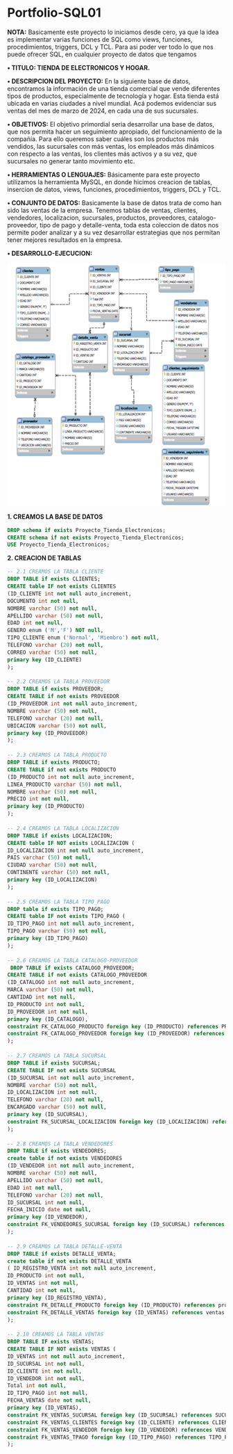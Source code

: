 # Portfolio-SQL01

**NOTA:**
Basicamente este proyecto lo iniciamos desde cero, ya que la idea es implementar varias funciones de SQL como views, funciones, procedimientos, triggers, DCL y TCL. Para asi poder ver todo lo que nos puede ofrecer SQL, en cualquier proyecto de datos que tengamos

**•	TITULO: TIENDA DE ELECTRONICOS Y HOGAR.**

**•	DESCRIPCION DEL PROYECTO:** En la siguiente base de datos, encontramos la información de una tienda comercial que vende diferentes tipos de productos, especialmente de tecnología y hogar. Esta tienda está ubicada en varias ciudades a nivel mundial. Acá podemos evidenciar sus ventas del mes de marzo de 2024, en cada una de sus sucursales.

**•	OBJETIVOS:**
El objetivo primordial seria desarrollar una base de datos, que nos permita hacer un seguimiento apropiado, del funcionamiento de la compañía. Para ello queremos saber cuáles son los productos más vendidos, las sucursales con más ventas, los empleados más dinámicos con respecto a las ventas, los clientes más activos y a su vez, que sucursales no generar tanto movimiento etc.

**•	HERRAMIENTAS O LENGUAJES:** Básicamente para este proyecto utilizamos la herramienta MySQL, en donde hicimos creacion de tablas, insercion de datos, views, funciones, procedimientos,
triggers, DCL y TCL.

**•	CONJUNTO DE DATOS:** Basicamente la base de datos trata de como han sido las ventas de la empresa. Tenemos tablas de ventas, clientes, vendedores, localizacion, sucursales, productos,
proveedores, catalogo-proveedor, tipo de pago y detalle-venta, toda esta coleccion de datos nos permite poder analizar y a su vez desarrollar estrategias que nos permitan tener mejores resultados en la empresa.

**•	DESARROLLO-EJECUCION:**

![DIAGRAMA-ENTIDAD-RELACION](https://github.com/pocolus/Portfolio-SQL01/blob/main/Imagen1.png)

**1. CREAMOS LA BASE DE DATOS**
```sql
DROP schema if exists Proyecto_Tienda_Electronicos;
CREATE schema if not exists Proyecto_Tienda_Electronicos;
USE Proyecto_Tienda_Electronicos;
```

**2. CREACION DE TABLAS**
```sql
-- 2.1 CREAMOS LA TABLA CLIENTE
DROP TABLE if exists CLIENTES;
CREATE table IF not exists CLIENTES
(ID_CLIENTE int not null auto_increment,
DOCUMENTO int not null,
NOMBRE varchar (50) not null,
APELLIDO varchar (50) not null,
EDAD int not null,
GENERO enum ('M','F') NOT null,
TIPO_CLIENTE enum ('Normal', 'Miembro') not null,
TELEFONO varchar (20) not null,
CORREO varchar (50) not null,
primary key (ID_CLIENTE)
);

-- 2.2 CREAMOS LA TABLA PROVEEDOR
DROP TABLE if exists PROVEEDOR;
CREATE TABLE if not exists PROVEEDOR
(ID_PROVEEDOR int not null auto_increment,
NOMBRE varchar (50) not null,
TELEFONO varchar (20) not null,
UBICACION varchar (50) not null,
primary key (ID_PROVEEDOR)
);

-- 2.3 CREAMOS LA TABLA PRODUCTO
DROP TABLE if exists PRODUCTO;
CREATE TABLE if not exists PRODUCTO
(ID_PRODUCTO int not null auto_increment,
LINEA_PRODUCTO varchar (50) not null,
NOMBRE varchar (50) not null,
PRECIO int not null,
primary key (ID_PRODUCTO)
);

-- 2.4 CREAMOS LA TABLA LOCALIZACION
DROP TABLE if exists LOCALIZACION;
CREATE table IF NOT exists LOCALIZACION (
ID_LOCALIZACION int not null auto_increment,
PAIS varchar (50) not null,
CIUDAD varchar (50) not null,
CONTINENTE varchar (50) not null,
primary key (ID_LOCALIZACION)
);

-- 2.5 CREAMOS LA TABLA TIPO_PAGO
DROP table if exists TIPO_PAGO;
CREATE table IF not exists TIPO_PAGO (
ID_TIPO_PAGO int not null auto_increment,
TIPO_PAGO varchar (50) not null,
primary key (ID_TIPO_PAGO)
);

-- 2.6 CREAMOS LA TABLA CATALOGO-PROVEEDOR
 DROP TABLE if exists CATALOGO_PROVEEDOR;
CREATE TABLE if not exists CATALOGO_PROVEEDOR
(ID_CATALOGO int not null auto_increment,
MARCA varchar (50) not null,
CANTIDAD int not null,
ID_PRODUCTO int not null,
ID_PROVEEDOR int not null,
primary key (ID_CATALOGO),
constraint FK_CATALOGO_PRODUCTO foreign key (ID_PRODUCTO) references PRODUCTO (ID_PRODUCTO),
constraint FK_CATALOGO_PROVEEDOR foreign key (ID_PROVEEDOR) references PROVEEDOR (ID_PROVEEDOR)
);

-- 2.7 CREAMOS LA TABLA SUCURSAL
DROP TABLE if exists SUCURSAL; 
CREATE TABLE IF not exists SUCURSAL 
(ID_SUCURSAL int not null auto_increment,
NOMBRE varchar (50) not null,
ID_LOCALIZACION int not null,
TELEFONO varchar (20) not null,
ENCARGADO varchar (50) not null,
primary key (ID_SUCURSAL),
constraint FK_SUCURSAL_LOCALIZACION foreign key (ID_LOCALIZACION) references LOCALIZACION (ID_LOCALIZACION)
);

-- 2.8 CREAMOS LA TABLA VENDEDORES
DROP TABLE if exists VENDEDORES;
create table if not exists VENDEDORES 
(ID_VENDEDOR int not null auto_increment,
NOMBRE varchar (50) not null,
APELLIDO varchar (50) not null,
EDAD int not null,
TELEFONO varchar (20) not null,
ID_SUCURSAL int not null,
FECHA_INICIO date not null,
primary key (ID_VENDEDOR),
constraint FK_VENDEDORES_SUCURSAL foreign key (ID_SUCURSAL) references SUCURSAL (ID_SUCURSAL)
);

-- 2.9 CREAMOS LA TABLA DETALLE-VENTA
DROP TABLE if exists DETALLE_VENTA;
create table if not exists DETALLE_VENTA
( ID_REGISTRO_VENTA int not null auto_increment,
ID_PRODUCTO int not null,
ID_VENTAS int not null,
CANTIDAD int not null,
primary key (ID_REGISTRO_VENTA),
constraint FK_DETALLE_PRODUCTO foreign key (ID_PRODUCTO) references producto (ID_PRODUCTO),
constraint FK_DETALLE_VENTAS foreign key (ID_VENTAS) references ventas (ID_VENTAS)
);

-- 2.10 CREAMOS LA TABLA VENTAS
DROP TABLE IF exists VENTAS;
CREATE TABLE IF NOT exists VENTAS (
ID_VENTAS int not null auto_increment,
ID_SUCURSAL int not null,
ID_CLIENTE int not null,
ID_VENDEDOR int not null,
Total int not null,
ID_TIPO_PAGO int not null,
FECHA_VENTAS date not null,
primary key (ID_VENTAS),
constraint FK_VENTAS_SUCURSAL foreign key (ID_SUCURSAL) references SUCURSAL (ID_SUCURSAL),
constraint FK_VENTAS_CLIENTES foreign key (ID_CLIENTE) references CLIENTES (ID_CLIENTE),
constraint FK_VENTAS_VENDEDOR foreign key (ID_VENDEDOR) references VENDEDORES (ID_VENDEDOR),
constraint Fk_VENTAS_TPAGO foreign key (ID_TIPO_PAGO) references TIPO_PAGO (ID_TIPO_PAGO)
);

